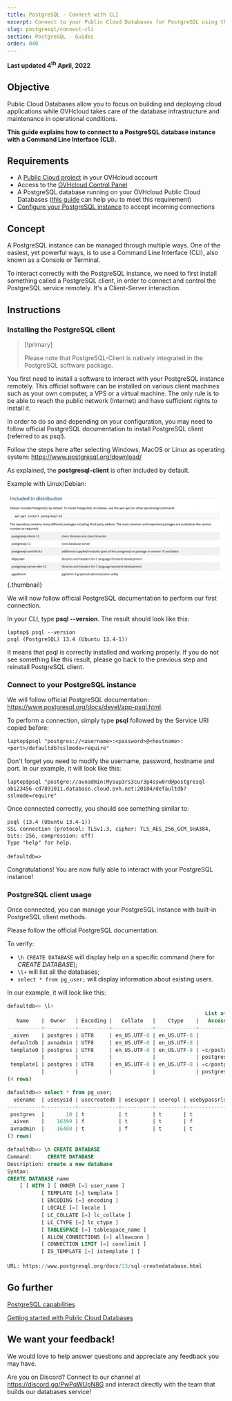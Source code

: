 ```yaml
---
title: PostgreSQL - Connect with CLI
excerpt: Connect to your Public Cloud Databases for PostgreSQL using the Command Line Interface (CLI)
slug: postgresql/connect-cli
section: PostgreSQL - Guides
order: 040
---
```


**Last updated 4<sup>th</sup> April, 2022**

## Objective

Public Cloud Databases allow you to focus on building and deploying cloud applications while OVHcloud takes care of the database infrastructure and maintenance in operational conditions.

**This guide explains how to connect to a PostgreSQL database instance with a Command Line Interface (CLI).**

## Requirements

- A [Public Cloud project](https://www.ovhcloud.com/en-gb/public-cloud/) in your OVHcloud account
- Access to the [OVHcloud Control Panel](https://www.ovh.com/auth/?action=gotomanager&from=https://www.ovh.co.uk/&ovhSubsidiary=GB)
- A PostgreSQL database running on your OVHcloud Public Cloud Databases ([this guide](https://docs.ovh.com/gb/en/publiccloud/databases/getting-started/) can help you to meet this requirement)
- [Configure your PostgreSQL instance](https://docs.ovh.com/gb/en/publiccloud/databases/postgresql/configure-postgresql-instance/) to accept incoming connections

## Concept

A PostgreSQL instance can be managed through multiple ways.
One of the easiest, yet powerful ways, is to use a Command Line Interface (CLI), also known as a Console or Terminal.

To interact correctly with the PostgreSQL instance, we need to first install something called a PostgreSQL client, in order to connect and control the PostgreSQL service remotely.
It's a Client-Server interaction.

## Instructions

### Installing the PostgreSQL client

> [!primary]
>
> Please note that PostgreSQL-Client is natively integrated in the PostgreSQL software package.
>

You first need to install a software to interact with your PostgreSQL instance remotely. This official software can be installed on various client machines such as your own computer, a VPS or a virtual machine. The only rule is to be able to reach the public network (Internet) and have sufficient rights to install it.

In order to do so and depending on your configuration, you may need to follow official PostgreSQL documentation to install PostgreSQL client (referred to as psql).

Follow the steps here after selecting Windows, MacOS or Linux as operating system: <https://www.postgresql.org/download/>

As explained, the **postgresql-client** is often included by default.

Example with Linux/Debian:

![Debian postgresql-client](images/debian_postgresql.png){.thumbnail}

We will now follow official PostgreSQL documentation to perform our first connection.

In your CLI, type **psql --version**. The result should look like this:

```console
laptop$ psql --version
psql (PostgreSQL) 13.4 (Ubuntu 13.4-1))
```

It means that psql is correctly installed and working properly. If you do not see something like this result, please go back to the previous step and reinstall PostgreSQL client.


### Connect to your PostgreSQL instance

We will follow official PostgreSQL documentation: <https://www.postgresql.org/docs/devel/app-psql.html>.

To perform a connection, simply type **psql** followed by the Service URI copied before:

```console
laptop$psql "postgres://<username>:<password>@<hostname>:<port>/defaultdb?sslmode=require"
```

Don't forget you need to modify the username, password, hostname and port.
In our example, it will look like this:

```console
laptop$psql "postgre://avnadmin:Mysup3rs3cur3p4ssw0rd@postgresql-ab123456-cd7891011.database.cloud.ovh.net:20184/defaultdb?sslmode=require"
```

Once connected correctly, you should see something similar to:

```console
psql (13.4 (Ubuntu 13.4-1))
SSL connection (protocol: TLSv1.3, cipher: TLS_AES_256_GCM_SHA384, bits: 256, compression: off)
Type "help" for help.

defaultdb=>
```

Congratulations! You are now fully able to interact with your PostgreSQL instance!

### PostgreSQL client usage

Once connected, you can manage your PostgreSQL instance with built-in PostgreSQL client methods.

Please follow the official PostgreSQL documentation.

To verify:
- `\h CREATE DATABASE` will display help on a specific command (here for *CREATE DATABASE*);
- `\l+` will list all the databases;
- `select * from pg_user;` will display information about existing users.


In our example, it will look like this:

```sql
defaultdb=> \l+
                                                                List of databases
   Name    |  Owner   | Encoding |   Collate   |    Ctype    |   Access privileges   |  Size   | Tablespace |            Description
-----------+----------+----------+-------------+-------------+-----------------------+---------+------------+------------------------------------
 _aiven    | postgres | UTF8     | en_US.UTF-8 | en_US.UTF-8 |                       | 8269 kB | pg_default |
 defaultdb | avnadmin | UTF8     | en_US.UTF-8 | en_US.UTF-8 |                       | 12 MB   | pg_default |
 template0 | postgres | UTF8     | en_US.UTF-8 | en_US.UTF-8 | =c/postgres          +| 8253 kB | pg_default | unmodifiable empty database
           |          |          |             |             | postgres=CTc/postgres |         |            |
 template1 | postgres | UTF8     | en_US.UTF-8 | en_US.UTF-8 | =c/postgres          +| 8229 kB | pg_default | default template for new databases
           |          |          |             |             | postgres=CTc/postgres |         |            |
(4 rows)
```

```sql
defaultdb=> select * from pg_user;
  usename  | usesysid | usecreatedb | usesuper | userepl | usebypassrls |  passwd  | valuntil | useconfig
-----------+----------+-------------+----------+---------+--------------+----------+----------+-----------
 postgres  |       10 | t           | t        | t       | t            | ******** |          |
 _aiven    |    16399 | f           | t        | t       | f            | ******** |          |
 avnadmin  |    16400 | t           | f        | t       | t            | ******** |          |
(3 rows)
```

```sql
defaultdb=> \h CREATE DATABASE
Command:     CREATE DATABASE
Description: create a new database
Syntax:
CREATE DATABASE name
    [ [ WITH ] [ OWNER [=] user_name ]
           [ TEMPLATE [=] template ]
           [ ENCODING [=] encoding ]
           [ LOCALE [=] locale ]
           [ LC_COLLATE [=] lc_collate ]
           [ LC_CTYPE [=] lc_ctype ]
           [ TABLESPACE [=] tablespace_name ]
           [ ALLOW_CONNECTIONS [=] allowconn ]
           [ CONNECTION LIMIT [=] connlimit ]
           [ IS_TEMPLATE [=] istemplate ] ]

URL: https://www.postgresql.org/docs/13/sql-createdatabase.html
```

## Go further

[PostgreSQL capabilities](https://docs.ovh.com/gb/en/publiccloud/databases/postgresql/capabilities/)

[Getting started with Public Cloud Databases](https://docs.ovh.com/gb/en/publiccloud/databases/getting-started/)


## We want your feedback!

We would love to help answer questions and appreciate any feedback you may have.

Are you on Discord? Connect to our channel at <https://discord.gg/PwPqWUpN8G> and interact directly with the team that builds our databases service!
